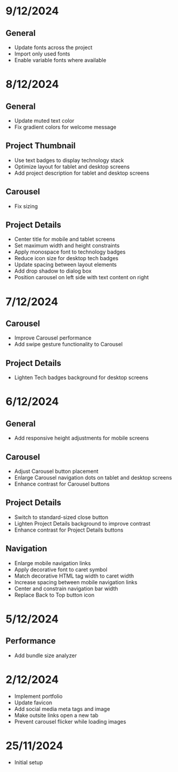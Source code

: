 # 9/12/2024

## General

- Update fonts across the project
- Import only used fonts
- Enable variable fonts where available

# 8/12/2024

## General

- Update muted text color
- Fix gradient colors for welcome message

## Project Thumbnail

- Use text badges to display technology stack
- Optimize layout for tablet and desktop screens
- Add project description for tablet and desktop screens

## Carousel

- Fix sizing

## Project Details

- Center title for mobile and tablet screens
- Set maximum width and height constraints
- Apply monospace font to technology badges
- Reduce icon size for desktop tech badges
- Update spacing between layout elements
- Add drop shadow to dialog box
- Position carousel on left side with text content on right

# 7/12/2024

## Carousel

- Improve Carousel performance
- Add swipe gesture functionality to Carousel

## Project Details

- Lighten Tech badges background for desktop screens

# 6/12/2024

## General

- Add responsive height adjustments for mobile screens

## Carousel

- Adjust Carousel button placement
- Enlarge Carousel navigation dots on tablet and desktop screens
- Enhance contrast for Carousel buttons

## Project Details

- Switch to standard-sized close button
- Lighten Project Details background to improve contrast
- Enhance contrast for Project Details buttons

## Navigation

- Enlarge mobile navigation links
- Apply decorative font to caret symbol
- Match decorative HTML tag width to caret width
- Increase spacing between mobile navigation links
- Center and constrain navigation bar width
- Replace Back to Top button icon

# 5/12/2024

## Performance

- Add bundle size analyzer

# 2/12/2024

- Implement portfolio
- Update favicon
- Add social media meta tags and image
- Make outsite links open a new tab
- Prevent carousel flicker while loading images

# 25/11/2024

- Initial setup

